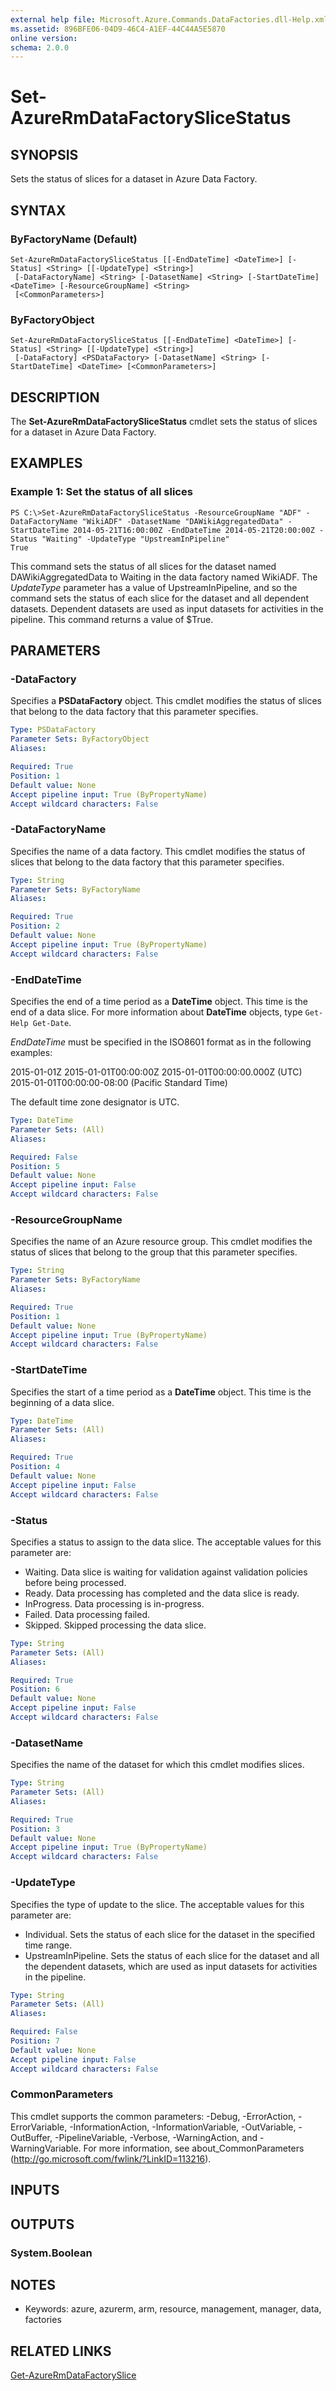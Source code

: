 ```yaml
---
external help file: Microsoft.Azure.Commands.DataFactories.dll-Help.xml
ms.assetid: 896BFE06-04D9-46C4-A1EF-44C44A5E5870
online version: 
schema: 2.0.0
---
```


# Set-AzureRmDataFactorySliceStatus

## SYNOPSIS
Sets the status of slices for a dataset in Azure Data Factory.

## SYNTAX

### ByFactoryName (Default)
```
Set-AzureRmDataFactorySliceStatus [[-EndDateTime] <DateTime>] [-Status] <String> [[-UpdateType] <String>]
 [-DataFactoryName] <String> [-DatasetName] <String> [-StartDateTime] <DateTime> [-ResourceGroupName] <String>
 [<CommonParameters>]
```

### ByFactoryObject
```
Set-AzureRmDataFactorySliceStatus [[-EndDateTime] <DateTime>] [-Status] <String> [[-UpdateType] <String>]
 [-DataFactory] <PSDataFactory> [-DatasetName] <String> [-StartDateTime] <DateTime> [<CommonParameters>]
```

## DESCRIPTION
The **Set-AzureRmDataFactorySliceStatus** cmdlet sets the status of slices for a dataset in Azure Data Factory.

## EXAMPLES

### Example 1: Set the status of all slices
```
PS C:\>Set-AzureRmDataFactorySliceStatus -ResourceGroupName "ADF" -DataFactoryName "WikiADF" -DatasetName "DAWikiAggregatedData" -StartDateTime 2014-05-21T16:00:00Z -EndDateTime 2014-05-21T20:00:00Z -Status "Waiting" -UpdateType "UpstreamInPipeline"
True
```

This command sets the status of all slices for the dataset named DAWikiAggregatedData to Waiting in the data factory named WikiADF.
The *UpdateType* parameter has a value of UpstreamInPipeline, and so the command sets the status of each slice for the dataset and all dependent datasets.
Dependent datasets are used as input datasets for activities in the pipeline.
This command returns a value of $True.

## PARAMETERS

### -DataFactory
Specifies a **PSDataFactory** object.
This cmdlet modifies the status of slices that belong to the data factory that this parameter specifies.

```yaml
Type: PSDataFactory
Parameter Sets: ByFactoryObject
Aliases: 

Required: True
Position: 1
Default value: None
Accept pipeline input: True (ByPropertyName)
Accept wildcard characters: False
```

### -DataFactoryName
Specifies the name of a data factory.
This cmdlet modifies the status of slices that belong to the data factory that this parameter specifies.

```yaml
Type: String
Parameter Sets: ByFactoryName
Aliases: 

Required: True
Position: 2
Default value: None
Accept pipeline input: True (ByPropertyName)
Accept wildcard characters: False
```

### -EndDateTime
Specifies the end of a time period as a **DateTime** object.
This time is the end of a data slice.
For more information about **DateTime** objects, type `Get-Help Get-Date`.

*EndDateTime* must be specified in the ISO8601 format as in the following examples: 

2015-01-01Z 
2015-01-01T00:00:00Z 
2015-01-01T00:00:00.000Z (UTC) 
2015-01-01T00:00:00-08:00 (Pacific Standard Time)

The default time zone designator is UTC.

```yaml
Type: DateTime
Parameter Sets: (All)
Aliases: 

Required: False
Position: 5
Default value: None
Accept pipeline input: False
Accept wildcard characters: False
```

### -ResourceGroupName
Specifies the name of an Azure resource group.
This cmdlet modifies the status of slices that belong to the group that this parameter specifies.

```yaml
Type: String
Parameter Sets: ByFactoryName
Aliases: 

Required: True
Position: 1
Default value: None
Accept pipeline input: True (ByPropertyName)
Accept wildcard characters: False
```

### -StartDateTime
Specifies the start of a time period as a **DateTime** object.
This time is the beginning of a data slice.

```yaml
Type: DateTime
Parameter Sets: (All)
Aliases: 

Required: True
Position: 4
Default value: None
Accept pipeline input: False
Accept wildcard characters: False
```

### -Status
Specifies a status to assign to the data slice.
The acceptable values for this parameter are:

- Waiting.
Data slice is waiting for validation against validation policies before being processed. 
- Ready.
Data processing has completed and the data slice is ready.
- InProgress.
Data processing is in-progress. 
- Failed.
Data processing failed.
- Skipped.
Skipped processing the data slice.

```yaml
Type: String
Parameter Sets: (All)
Aliases: 

Required: True
Position: 6
Default value: None
Accept pipeline input: False
Accept wildcard characters: False
```

### -DatasetName
Specifies the name of the dataset for which this cmdlet modifies slices.

```yaml
Type: String
Parameter Sets: (All)
Aliases: 

Required: True
Position: 3
Default value: None
Accept pipeline input: True (ByPropertyName)
Accept wildcard characters: False
```

### -UpdateType
Specifies the type of update to the slice.
The acceptable values for this parameter are:

- Individual.
Sets the status of each slice for the dataset in the specified time range. 
- UpstreamInPipeline.
Sets the status of each slice for the dataset and all the dependent datasets, which are used as input datasets for activities in the pipeline.

```yaml
Type: String
Parameter Sets: (All)
Aliases: 

Required: False
Position: 7
Default value: None
Accept pipeline input: False
Accept wildcard characters: False
```

### CommonParameters
This cmdlet supports the common parameters: -Debug, -ErrorAction, -ErrorVariable, -InformationAction, -InformationVariable, -OutVariable, -OutBuffer, -PipelineVariable, -Verbose, -WarningAction, and -WarningVariable. For more information, see about_CommonParameters (http://go.microsoft.com/fwlink/?LinkID=113216).

## INPUTS

## OUTPUTS

### System.Boolean

## NOTES
* Keywords: azure, azurerm, arm, resource, management, manager, data, factories

## RELATED LINKS

[Get-AzureRmDataFactorySlice](./Get-AzureRmDataFactorySlice.md)


